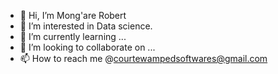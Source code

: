 - 👋 Hi, I’m Mong'are Robert
- 👀 I’m interested in Data science.
- 🌱 I’m currently learning ...
- 💞️ I’m looking to collaborate on ...
- 📫 How to reach me @courtewampedsoftwares@gmail.com

<!---
mongarerobert3/mongarerobert3 is a ✨ special ✨ repository because its `README.md` (this file) appears on your GitHub profile.
You can click the Preview link to take a look at your changes.
--->
